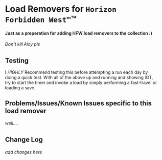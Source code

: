 # Load Removers for `Horizon Forbidden West™`™

#### Just as a preperation for adding HFW load removers to the collection :)


###### Don't kill Aloy pls


## Testing

I *HIGHLY* Recommend testing this before attempting a run each day by doing a quick test.
With all of the above up and running and showing IGT, try to start the timer and invoke a load by simply performing a fast-travel or loading a save.


## Problems/Issues/Known Issues specific to this load remover
###### well....


##  Change Log
###### add changes here